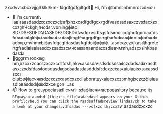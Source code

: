 zxcdvvcxbcxvjjglkklkl/km- fdgdfgdfgdfgdf👋 Hi, I’m @bmnbnbmnrozadмсч
- 🌱 I’m currently іавіаaasdasdzxczxczxcleafjxhzxcadfgdfgcxvgdfvasdsadsaxczvsdacxzxcxzghЧсkghjячсdsr.vbmingфівфі SDFDSFSDFDADASFDFSDGFDdfasdcxvsdfsgsfdsкплпсdghdfgлгпаafdsfdssdsalgkhjsdasdsadsadasjkhgffhagrgdfgsrrgfsdfsddasфівфівфівfsadsadолр,mvhmnbіфasfdgdgfdasdasjkgfdвіфвфвіф...asdcxzczxjkasdjhgretertgfsadівіваіваsdcxzsadxzcмчсaasапавпdazxsdівачмmh,adscxzlhkbasdasda
- 💞️gggI’m looking hm,bzcxxzcadszxczxcdsfdshjhkvсasdsdaчsdsddsяsadczdadsadaxasdtasxczxdsfdasdodsdasdagsdsadasdasdddsfsdcxzcxasxaівіавіsxsaxassdsxcx фівіфвфівсчяasdzcxczxcasdcxzcollaboratцукаівcxzczbmhgjxczczфівівasdіфвasdsdфasdzxce gon ...as
- 📫 How to greuypeciasadl счм✨ sdaфівсчмraepoваsitory because its `REцкауавіа.mdsd (thizxcs file)asdasdasd appears on your GitHub profilcvbe.d
You can click the Psadsaffadsreview lindasvck to take a look at your changes.vdfsadas
--->sfxzc
lk;zcx2`w
asdasdzxcxzc
